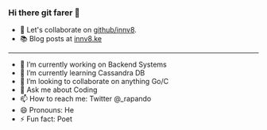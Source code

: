 ### Hi there git farer 👋

- 🤗 Let's collaborate on [github/innv8](https://github.com/innv8). 
- 📚 Blog posts at [innv8.ke](https://innv8.ke)

---

- 🔭 I’m currently working on Backend Systems 
- 🌱 I’m currently learning Cassandra DB
- 👯 I’m looking to collaborate on anything Go/C     <!-- - 🤔 I’m looking for help with -->
- 💬 Ask me about Coding
- 📫 How to reach me: Twitter @_rapando
- 😄 Pronouns: He
- ⚡ Fun fact: Poet
